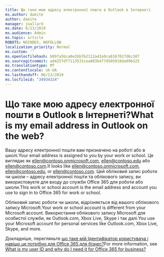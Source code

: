```yaml
---
title: Що таке мою адресу електронної пошти в Outlook в Інтернеті
ms.author: daeite
author: daeite
manager: joallard
ms.date: 6/13/2019
ms.audience: Admin
ms.topic: article
ROBOTS: NOINDEX, NOFOLLOW
localization_priority: Normal
ms.custom: ''
ms.openlocfilehash: b99fa5bca0e2bb7b2112a43a9ca8167027d6c387
ms.sourcegitcommit: ad4257df7113531cea883b477d505918da99b325
ms.translationtype: MT
ms.contentlocale: uk-UA
ms.lasthandoff: 06/13/2019
ms.locfileid: "34934324"
---
```

# <a name="what-is-my-email-address-in-outlook-on-the-web"></a><span data-ttu-id="17670-102">Що таке мою адресу електронної пошти в Outlook в Інтернеті?</span><span class="sxs-lookup"><span data-stu-id="17670-102">What is my email address in Outlook on the web?</span></span>

<span data-ttu-id="17670-103">Вашу адресу електронної пошти вам призначено на роботі або в школі.</span><span class="sxs-lookup"><span data-stu-id="17670-103">Your email address is assigned to you by your work or school.</span></span> <span data-ttu-id="17670-104">Це виглядає як ellen@contoso.onmicrosoft.com, ellen@contoso.edu або ellen@contoso.com.</span><span class="sxs-lookup"><span data-stu-id="17670-104">It looks like ellen@contoso.onmicrosoft.com, ellen@contoso.edu, or ellen@contoso.com.</span></span> <span data-ttu-id="17670-105">Цей обліковий запис роботи чи школи – адресу електронної пошти та облікового запису, ви використовуєте для входу до служби Office 365 для роботи або школи.</span><span class="sxs-lookup"><span data-stu-id="17670-105">This work or school account is the email address and account you use to sign in to Office 365 for work or school.</span></span>

<span data-ttu-id="17670-106">Обліковий запис роботи чи школи, відрізняється від вашого облікового запису Microsoft.</span><span class="sxs-lookup"><span data-stu-id="17670-106">Your work or school account is different from your Microsoft account.</span></span> <span data-ttu-id="17670-107">Використання облікового запису Microsoft для особистої служби, як Outlook.com, Xbox Live, Skype і так далі.</span><span class="sxs-lookup"><span data-stu-id="17670-107">You use your Microsoft account for personal services like Outlook.com, Xbox Live, Skype, and more.</span></span>

<span data-ttu-id="17670-108">Докладніше, перегляньте [що таке мій Ідентифікатор користувача і навіщо це потрібно для Office 365 для бізнес?](https://support.office.com/article/37da662b-5da6-4b56-a091-2731b2ecc8b4)</span><span class="sxs-lookup"><span data-stu-id="17670-108">For more information, see [What is my user ID and why do I need it for Office 365 for business?](https://support.office.com/article/37da662b-5da6-4b56-a091-2731b2ecc8b4)</span></span>